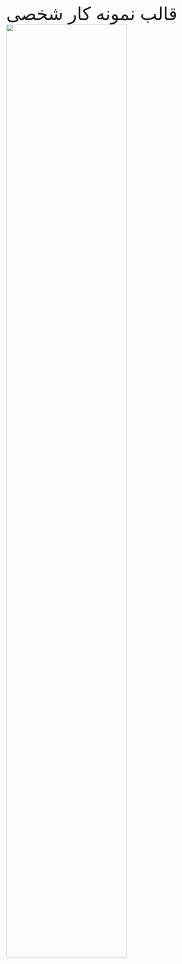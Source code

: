 <font size="15px">قالب نمونه کار شخصی </font>
<br/>
<img  align="center" width="80%" src="https://github.com/user-attachments/assets/bf8ee1c6-2823-4425-8b79-925a83292408" />
